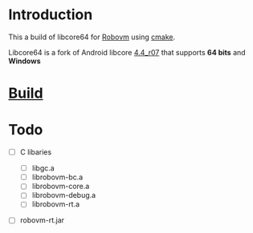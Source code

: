 Introduction
============

This a build of libcore64 for [Robovm](https://github.com/robovm/robovm) using [cmake](www.cmake.org).

Libcore64 is a fork of Android libcore [4.4_r07](https://github.com/dicej/android-libcore64/issues/3) that supports **64 bits** and **Windows**


[Build](BUILD.md)
=================

Todo
====
- [ ] C libaries
  - [ ] libgc.a
  - [ ] librobovm-bc.a
  - [ ] librobovm-core.a
  - [ ] librobovm-debug.a
  - [ ] librobovm-rt.a
- [ ] robovm-rt.jar


